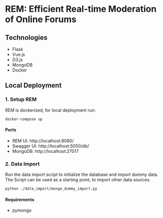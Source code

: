 
# REM: Efficient Real-time Moderation of Online Forums  
  
## Technologies  
- Flask  
- Vue.js  
- D3.js  
- MongoDB  
- Docker  
  
## Local Deployment  
  
### 1. Setup REM  
  
REM is dockerized, for local deployment run:  
````  
docker-compose up  
````  
  
#### Ports  
- REM UI: http://localhost:8080/  
- Swagger UI: http://localhost:5050/db/  
- MongoDB: http://localhost:27017  
  
### 2. Data Import  
  
Run the data import script to initialize the database and import dummy data. 
The Script can be used as a starting point, to import other data sources. 
````  
python ./data_import/mongo_dummy_import.py  
````  
  
#### Requirements  
- pymongo
